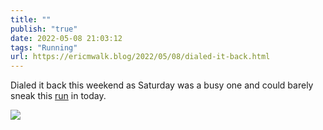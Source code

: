 ```yaml
---
title: ""
publish: "true"
date: 2022-05-08 21:03:12
tags: "Running"
url: https://ericmwalk.blog/2022/05/08/dialed-it-back.html
---
```


Dialed it back this weekend as Saturday was a busy one and could barely sneak this [run](http://www.strava.com/activities/7110838918) in today.


![](https://ericmwalk.blog/uploads/2022/dec7695031.jpg)
